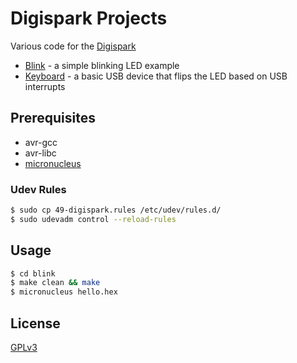 # Digispark Projects

Various code for the [Digispark](http://digistump.com/wiki/digispark)

 - [Blink](blink) - a simple blinking LED example
 - [Keyboard](keyboard) - a basic USB device that flips the LED based on USB interrupts

## Prerequisites

 - avr-gcc
 - avr-libc
 - [micronucleus](https://github.com/micronucleus/micronucleus)

### Udev Rules

```bash
$ sudo cp 49-digispark.rules /etc/udev/rules.d/
$ sudo udevadm control --reload-rules
```

## Usage

```bash
$ cd blink
$ make clean && make
$ micronucleus hello.hex
```

## License

[GPLv3](LICENSE)
